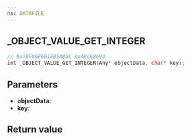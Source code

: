 ```yaml
---
ns: DATAFILE
---
```

## _OBJECT_VALUE_GET_INTEGER

```c
// 0x78F06F6B1FB5A80C 0xA6C68693
int _OBJECT_VALUE_GET_INTEGER(Any* objectData, char* key);
```


## Parameters
* **objectData**: 
* **key**: 

## Return value
